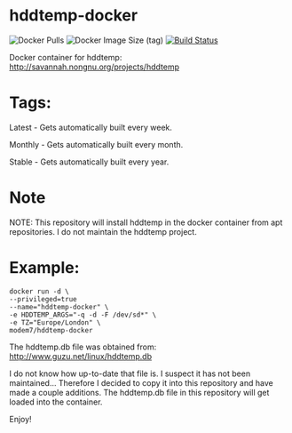 # hddtemp-docker

![Docker Pulls](https://img.shields.io/docker/pulls/modem7/hddtemp-docker) ![Docker Image Size (tag)](https://img.shields.io/docker/image-size/modem7/hddtemp-docker/latest) [![Build Status](https://drone.modem7.com/api/badges/modem7/hddtemp-docker/status.svg)](https://drone.modem7.com/modem7/hddtemp-docker)

Docker container for hddtemp:
http://savannah.nongnu.org/projects/hddtemp

# Tags: 
Latest - Gets automatically built every week. 

Monthly - Gets automatically built every month. 

Stable - Gets automatically built every year. 

# Note
NOTE: This repository will install hddtemp in the docker container from apt repositories. I do not maintain the hddtemp project.

# Example:
```
docker run -d \
--privileged=true 
--name="hddtemp-docker" \
-e HDDTEMP_ARGS="-q -d -F /dev/sd*" \
-e TZ="Europe/London" \
modem7/hddtemp-docker
```

The hddtemp.db file was obtained from:
http://www.guzu.net/linux/hddtemp.db

I do not know how up-to-date that file is. I suspect it has not been maintained...
Therefore I decided to copy it into this repository and have made a couple additions.
The hddtemp.db file in this repository will get loaded into the container.

Enjoy!
